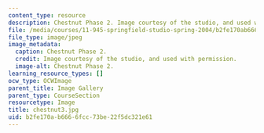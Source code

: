 ```yaml
---
content_type: resource
description: Chestnut Phase 2. Image courtesy of the studio, and used with permission.
file: /media/courses/11-945-springfield-studio-spring-2004/b2fe170ab6666fcc73be22f5dc321e61_chestnut3.jpg
file_type: image/jpeg
image_metadata:
  caption: Chestnut Phase 2.
  credit: Image courtesy of the studio, and used with permission.
  image-alt: Chestnut Phase 2.
learning_resource_types: []
ocw_type: OCWImage
parent_title: Image Gallery
parent_type: CourseSection
resourcetype: Image
title: chestnut3.jpg
uid: b2fe170a-b666-6fcc-73be-22f5dc321e61
---
```

